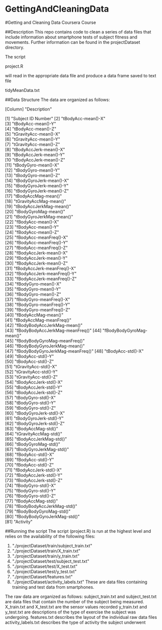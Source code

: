 GettingAndCleaningData
======================

#Getting and Cleaning Data Coursera Course

##Description
This repo contains code to clean a series of data files that include information about smartphone tests of subject fitness and movements. Further information can be found in the projectDataset directory.

The script 

project.R

will read in the appropriate data file and produce a data frame saved to text file 

tidyMeanData.txt

##Data Structure
The data are organized as follows:

[Column] "Description"

[1] "Subject ID Number"
[2] "tBodyAcc-mean()-X"              
[3] "tBodyAcc-mean()-Y"              
[4] "tBodyAcc-mean()-Z"              
[5] "tGravityAcc-mean()-X"           
[6] "tGravityAcc-mean()-Y"           
[7] "tGravityAcc-mean()-Z"           
[8] "tBodyAccJerk-mean()-X"          
[9] "tBodyAccJerk-mean()-Y"          
[10 "tBodyAccJerk-mean()-Z"          
[11] "tBodyGyro-mean()-X"             
[12] "tBodyGyro-mean()-Y"             
[13] "tBodyGyro-mean()-Z"             
[14] "tBodyGyroJerk-mean()-X"         
[15] "tBodyGyroJerk-mean()-Y"         
[16] "tBodyGyroJerk-mean()-Z"         
[17] "tBodyAccMag-mean()"             
[18] "tGravityAccMag-mean()"          
[19] "tBodyAccJerkMag-mean()"         
[20] "tBodyGyroMag-mean()"            
[21] "tBodyGyroJerkMag-mean()"        
[22] "fBodyAcc-mean()-X"              
[23] "fBodyAcc-mean()-Y"              
[24] "fBodyAcc-mean()-Z"              
[25] "fBodyAcc-meanFreq()-X"          
[26] "fBodyAcc-meanFreq()-Y"          
[27] "fBodyAcc-meanFreq()-Z"          
[28] "fBodyAccJerk-mean()-X"          
[29] "fBodyAccJerk-mean()-Y"          
[30] "fBodyAccJerk-mean()-Z"          
[31] "fBodyAccJerk-meanFreq()-X"      
[32] "fBodyAccJerk-meanFreq()-Y"      
[33] "fBodyAccJerk-meanFreq()-Z"      
[34] "fBodyGyro-mean()-X"             
[35] "fBodyGyro-mean()-Y"             
[36] "fBodyGyro-mean()-Z"             
[37] "fBodyGyro-meanFreq()-X"         
[38] "fBodyGyro-meanFreq()-Y"         
[39] "fBodyGyro-meanFreq()-Z"         
[40] "fBodyAccMag-mean()"             
[41] "fBodyAccMag-meanFreq()"         
[42] "fBodyBodyAccJerkMag-mean()"     
[43] "fBodyBodyAccJerkMag-meanFreq()" 
[44] "fBodyBodyGyroMag-mean()"        
[45] "fBodyBodyGyroMag-meanFreq()"    
[46] "fBodyBodyGyroJerkMag-mean()"    
[47] "fBodyBodyGyroJerkMag-meanFreq()"
[48] "tBodyAcc-std()-X"               
[49] "tBodyAcc-std()-Y"               
[50] "tBodyAcc-std()-Z"               
[51] "tGravityAcc-std()-X"            
[52] "tGravityAcc-std()-Y"            
[53] "tGravityAcc-std()-Z"            
[54] "tBodyAccJerk-std()-X"           
[55] "tBodyAccJerk-std()-Y"           
[56] "tBodyAccJerk-std()-Z"           
[57] "tBodyGyro-std()-X"              
[58] "tBodyGyro-std()-Y"              
[59] "tBodyGyro-std()-Z"              
[60] "tBodyGyroJerk-std()-X"          
[61] "tBodyGyroJerk-std()-Y"          
[62] "tBodyGyroJerk-std()-Z"          
[63] "tBodyAccMag-std()"              
[64] "tGravityAccMag-std()"           
[65] "tBodyAccJerkMag-std()"          
[66] "tBodyGyroMag-std()"             
[67] "tBodyGyroJerkMag-std()"         
[68] "fBodyAcc-std()-X"               
[69] "fBodyAcc-std()-Y"               
[70] "fBodyAcc-std()-Z"               
[71] "fBodyAccJerk-std()-X"           
[72] "fBodyAccJerk-std()-Y"           
[73] "fBodyAccJerk-std()-Z"           
[74] "fBodyGyro-std()-X"              
[75] "fBodyGyro-std()-Y"              
[76] "fBodyGyro-std()-Z"              
[77] "fBodyAccMag-std()"              
[78] "fBodyBodyAccJerkMag-std()"      
[79] "fBodyBodyGyroMag-std()"         
[80] "fBodyBodyGyroJerkMag-std()"    
[81] "Activity" 

##Running the script
The script (project.R) is run at the highest level and relies on the availability of the following files:

1) "./projectDataset/train/subject_train.txt"
2) "./projectDataset/train/X_train.txt"
3) "./projectDataset/train/y_train.txt"
4) "./projectDataset/test/subject_test.txt" 
5) "./projectDataset/test/X_test.txt" 
6) "./projectDataset/test/y_test.txt"
7) "./projectDataset/features.txt" 
8) "./projectDataset/activity_labels.txt"
These are data files containing training and test data from smartphones. 

The raw data are organized as follows:
subject_train.txt and subject_test.txt are data files that contain the number of the subject being measured.
X_train.txt and X_test.txt are the sensor values recorded
y_train.txt and y_test.txt are descriptions of the type of exercise the subject was undergoing.
features.txt describes the layout of the individual raw data files
activity_labels.txt describes the type of activity the subject underwent


